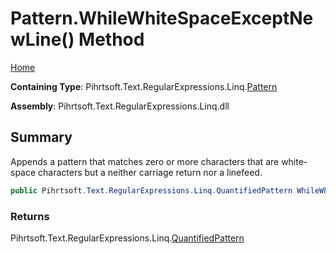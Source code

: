 # Pattern\.WhileWhiteSpaceExceptNewLine\(\) Method

[Home](../../../../../../README.md)

**Containing Type**: Pihrtsoft\.Text\.RegularExpressions\.Linq\.[Pattern](../README.md)

**Assembly**: Pihrtsoft\.Text\.RegularExpressions\.Linq\.dll

## Summary

Appends a pattern that matches zero or more characters that are white\-space characters but a neither carriage return nor a linefeed\.

```csharp
public Pihrtsoft.Text.RegularExpressions.Linq.QuantifiedPattern WhileWhiteSpaceExceptNewLine()
```

### Returns

Pihrtsoft\.Text\.RegularExpressions\.Linq\.[QuantifiedPattern](../../QuantifiedPattern/README.md)

